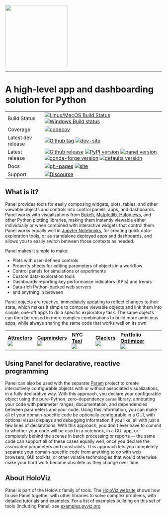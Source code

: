 <img src="https://github.com/holoviz/panel/raw/master/doc/_static/logo_stacked.png" data-canonical-src="https://github.com/holoviz/panel/raw/master/doc/_static/logo_stacked.png" width="200"/><br>

-----------------

# A high-level app and dashboarding solution for Python

|    |    |
| --- | --- |
| Build Status | [![Linux/MacOS Build Status](https://travis-ci.org/holoviz/panel.svg?branch=master)](https://travis-ci.org/holoviz/panel) [![Windows Build status](https://img.shields.io/appveyor/ci/pyviz/panel/master.svg)](https://ci.appveyor.com/project/pyviz/panel/branch/master) |
| Coverage | [![codecov](https://codecov.io/gh/holoviz/panel/branch/master/graph/badge.svg)](https://codecov.io/gh/holoviz/panel) |
| Latest dev release | [![Github tag](https://img.shields.io/github/tag/holoviz/panel.svg?label=tag&colorB=11ccbb)](https://github.com/holoviz/panel/tags) [![dev-site](https://img.shields.io/website-up-down-green-red/https/pyviz-dev.github.io/panel.svg?label=dev%20website)](https://pyviz-dev.github.io/panel/) |
| Latest release | [![Github release](https://img.shields.io/github/release/holoviz/panel.svg?label=tag&colorB=11ccbb)](https://github.com/holoviz/panel/releases) [![PyPI version](https://img.shields.io/pypi/v/panel.svg?colorB=cc77dd)](https://pypi.python.org/pypi/panel) [![panel version](https://img.shields.io/conda/v/pyviz/panel.svg?colorB=4488ff&style=flat)](https://anaconda.org/pyviz/panel) [![conda-forge version](https://img.shields.io/conda/v/conda-forge/panel.svg?label=conda%7Cconda-forge&colorB=4488ff)](https://anaconda.org/conda-forge/panel) [![defaults version](https://img.shields.io/conda/v/anaconda/panel.svg?label=conda%7Cdefaults&style=flat&colorB=4488ff)](https://anaconda.org/anaconda/panel) |
| Docs | [![gh-pages](https://img.shields.io/github/last-commit/holoviz/panel/gh-pages.svg)](https://github.com/holoviz/panel/tree/gh-pages) [![site](https://img.shields.io/website-up-down-green-red/https/panel.holoviz.org.svg)](https://panel.holoviz.org) |
| Support | [![Discourse](https://img.shields.io/discourse/status?server=https%3A%2F%2Fdiscourse.holoviz.org)](https://discourse.holoviz.org/) |


## What is it?

Panel provides tools for easily composing widgets, plots, tables, and other viewable objects and controls into control panels, apps, and dashboards. Panel works with visualizations from [Bokeh](https://bokeh.pydata.org), [Matplotlib](matplotlib.org), [HoloViews](https://holoviews.org), and other Python plotting libraries, making them instantly viewable either individually or when combined with interactive widgets that control them.  Panel works equally well in [Jupyter Notebooks](http://jupyter.org), for creating quick data-exploration tools, or as standalone deployed apps and dashboards, and allows you to easily switch between those contexts as needed.

Panel makes it simple to make:

- Plots with user-defined controls
- Property sheets for editing parameters of objects in a workflow
- Control panels for simulations or experiments
- Custom data-exploration tools
- Dashboards reporting key performance indicators (KPIs) and trends
- Data-rich Python-backed web servers
- and anything in between

Panel objects are reactive, immediately updating to reflect changes to their state, which makes it simple to compose viewable objects and link them into simple, one-off apps to do a specific exploratory task.  The same objects can then be reused in more complex combinations to build more ambitious apps, while always sharing the same code that works well on its own.

   <table>
     <tr>
       <td border=1><a href="https://examples.pyviz.org/attractors/attractors_panel.html"><b>Attractors</b></a><br><a href="https://attractors.pyviz.demo.anaconda.com/attractors_panel"><img src="http://assets.holoviews.org/panel/thumbnails/index/attractors.png" /></a></td>
       <td border=1><a href="https://examples.pyviz.org/gapminders/gapminders.html"><b>Gapminders</b></a><br><a href="https://gapminders.pyviz.demo.anaconda.com"><img src="http://assets.holoviews.org/panel/thumbnails/index/gapminders.png" /></a></td>
       <td border=1><a href="https://examples.pyviz.org/nyc_taxi/dashboard.html"><b>NYC Taxi</b></a><br><a href="https://nyc-taxi.pyviz.demo.anaconda.com"><img src="http://assets.holoviews.org/panel/thumbnails/index/nyc_taxi.png" /></a></td>
       <td border=1><a href="https://examples.pyviz.org/glaciers/glaciers.html"><b>Glaciers</b></a><br><a href="https://glaciers.pyviz.demo.anaconda.com"><img src="http://assets.holoviews.org/panel/thumbnails/index/glaciers.png" /></a></td>
       <td border=1><a href="https://examples.pyviz.org/portfolio_optimizer/portfolio.html"><b>Portfolio Optimizer</b></a><br><a href="https://portfolio-optimizer.pyviz.demo.anaconda.com"><img src="http://assets.holoviews.org/panel/thumbnails/index/portfolio_optimizer.png" /></a></td>
     <tr>
   </table>

## Using Panel for declarative, reactive programming

Panel can also be used with the separate [Param](https://param.pyviz.org) project to create interactively configurable objects with or without associated visualizations, in a fully declarative way. With this approach, you declare your configurable object using the pure-Python, zero-dependency `param` library, annotating your code with parameter ranges, documentation, and dependencies between parameters and your code.  Using this information, you can make all of your domain-specific code be optionally configurable in a GUI, with optional visual displays and debugging information if you like, all with just a few lines of declarations. With this approach, you don't ever have to commit to whether your code will be used in a notebook, in a GUI app, or completely behind the scenes in batch processing or reports -- the same code can support all of these cases equally well, once you declare the associated parameters and constraints. This approach lets you completely separate your domain-specific code from anything to do with web browsers, GUI toolkits, or other volatile technologies that would otherwise make your hard work become obsolete as they change over time.

## About HoloViz

Panel is part of the HoloViz family of tools.  The [HoloViz website](https://holoviz.org) shows how to use Panel together with other libraries to solve complex problems, with detailed tutorials and examples. For a list of examples building on this set of tools (including Panel) see [examples.pyviz.org](https://examples.pyviz.org/)
